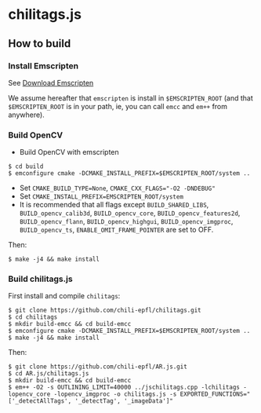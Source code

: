#  chilitags.js
##  How to build
### Install Emscripten
See [Download Emscripten](https://github.com/kripken/emscripten/wiki/Emscripten-SDK)

We assume hereafter that `emscripten` is install in `$EMSCRIPTEN_ROOT` (and
that `$EMSCRIPTEN_ROOT` is in your path, ie, you can call `emcc` and `em++`
from anywhere).

### Build OpenCV
* Build OpenCV with emscripten
```
$ cd build
$ emconfigure cmake -DCMAKE_INSTALL_PREFIX=$EMSCRIPTEN_ROOT/system ..
```

* Set `CMAKE_BUILD_TYPE=None`, `CMAKE_CXX_FLAGS="-O2 -DNDEBUG"`
* Set `CMAKE_INSTALL_PREFIX=EMSCRIPTEN_ROOT/system`
* It is recommended that all flags except `BUILD_SHARED_LIBS`, `BUILD_opencv_calib3d`, `BUILD_opencv_core`, `BUILD_opencv_features2d`, `BUILD_opencv_flann`, `BUILD_opencv_highgui`, `BUILD_opencv_imgproc`, `BUILD_opencv_ts`, `ENABLE_OMIT_FRAME_POINTER` are set to OFF.

Then:
```
$ make -j4 && make install
```
### Build chilitags.js

First install and compile `chilitags`:

```
$ git clone https://github.com/chili-epfl/chilitags.git
$ cd chilitags
$ mkdir build-emcc && cd build-emcc
$ emconfigure cmake -DCMAKE_INSTALL_PREFIX=$EMSCRIPTEN_ROOT/system ..
$ make -j4 && make install
```

Then:
```
$ git clone https://github.com/chili-epfl/AR.js.git
$ cd AR.js/chilitags.js
$ mkdir build-emcc && cd build-emcc
$ em++ -O2 -s OUTLINING_LIMIT=40000 ../jschilitags.cpp -lchilitags -lopencv_core -lopencv_imgproc -o chilitags.js -s EXPORTED_FUNCTIONS="['_detectAllTags', '_detectTag', '_imageData']"
```


